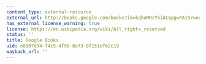 ```yaml
---
content_type: external-resource
external_url: http://books.google.com/books?id=kqhoMHcYkiAC&pg=PA197=onepage
has_external_license_warning: true
license: https://en.wikipedia.org/wiki/All_rights_reserved
status: ''
title: Google Books
uid: e8307d94-f4c5-4f98-8e73-8f151ef62c19
wayback_url: ''
---
```

